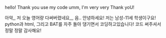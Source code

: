hello! Thank you use my code umm, I'm very very Thank yoU!

아악,, 저 오늘 영어량 다써버렸네요,,, 음.. 안녕하세요! 저는 남성-11세 학생이구요! python과 html, 그리고 BAT를 자주 돌아 댕기면서 코딩하고있습니다! 코드 써주셔서 정말 정말 감사해요!

